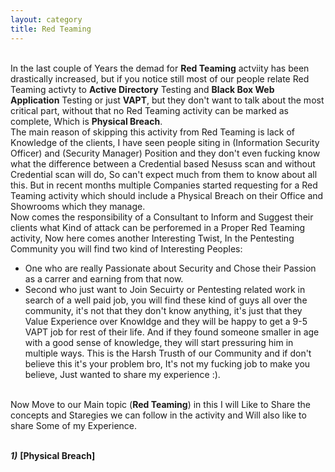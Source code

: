 ```yaml
---
layout: category
title: Red Teaming
---
```



<br>In the last couple of Years the demad for **Red Teaming** actviity has been drastically increased, but if you notice still most of our people relate Red Teaming activty to **Active Directory** Testing and **Black Box Web Application** Testing or just **VAPT**, but they don't want to talk about the most critical part, without that no Red Teaming activity can be marked as complete, Which is **Physical Breach**.
<br>The main reason of skipping this activity from Red Teaming is lack of Knowledge of the clients, I have seen people siting in (Information Security Officer) and (Security Manager) Position and they don't even fucking know what the difference between a Credential based Nesuss scan and without Credential scan will do, So can't expect much from them to know about all this. But in recent months multiple Companies started requesting for a Red Teaming activity which should include a Physical Breach on their Office and Showrooms which they manage.
<br>Now comes the responsibility of a Consultant to Inform and Suggest their clients what Kind of attack can be perforemed in a Proper Red Teaming activity, Now here comes another Interesting Twist, In the Pentesting Community you will find two kind of Interesting Peoples:

  * One who are really Passionate about Security and Chose their Passion as a carrer and earning from that now.
  * Second who just want to Join Secuirty or Pentesting related work in search of a well paid job, you will find these kind of guys all over the community, it's not that they don't know anything, it's just that they Value Experience over Knowldge and they will be happy to get a 9-5 VAPT job for rest of their life. And if they found someone smaller in age with a good sense of knowledge, they will start pressuring him in multiple ways. This is the Harsh Trusth of our Community and if don't believe this it's your problem bro, It's not my fucking job to make you believe, Just wanted to share my experience :).
  
<br>Now Move to our Main topic (**Red Teaming**) in this I will Like to Share the concepts and Staregies we can follow in the activity and Will also like to share Some of my Experience.


<br> _**1)**_ **[Physical Breach]**

